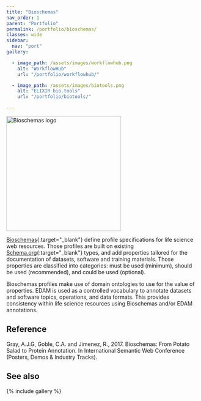 ```yaml
---
title: "Bioschemas"
nav_order: 1
parent: "Portfolio"
permalink: /portfolio/bioschemas/
classes: wide
sidebar:
  nav: "port"
gallery:

  - image_path: /assets/images/workflowhub.png
    alt: "WorkflowHub"
    url: "/portfolio/workflowhub/"

  - image_path: /assets/images/biotools.png
    alt: "ELIXIR bio.tools"
    url: "/portfolio/biotools/"

---
```


<div style="display: flex; align-items: center; gap: 1em; margin-bottom: 1em;">
  <img src="{{ '/assets/images/bioschemas.png' | relative_url }}" alt="Bioschemas logo" style="width: 300px; height: auto;">
  <h2 style="margin: 0;"></h2>
</div>


[Bioschemas](https://bioschemas.org/){:target="_blank"} define profile specifications for life science web resources. Those profiles are built on existing [Schema.org](http://Schema.org){:target="_blank"} types, and add properties tailored for the documentation of datasets, software and training materials. Those properties are classified into categories: must be used (minimum), should be used (recommended), and could be used (optional).

Bioschemas profiles make use of domain ontologies to use for the value of properties. EDAM is used as a controlled vocabulary to annotate datasets and software topics, operations, and data formats. This provides consistency within life science resources using Bioschemas and/or EDAM annotations.

## Reference

Gray, A.J.G, Goble, C.A. and Jimenez, R., 2017. Bioschemas: From Potato Salad to Protein Annotation. In International Semantic Web Conference (Posters, Demos & Industry Tracks).

## See also

{% include gallery %}


